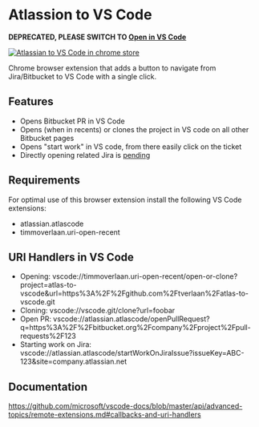 # Atlassion to VS Code

**DEPRECATED, PLEASE SWITCH TO [Open in VS Code](https://chrome.google.com/webstore/detail/open-in-vs-code/kcplfgklelmfcockoimjkdgnlkbfgkjf)**

[![Atlassian to VS Code in chrome store](https://img.shields.io/chrome-web-store/v/addmboihofpaognchiciamhmfdmfbipd)](https://chrome.google.com/webstore/detail/atlassian-to-vs-code/addmboihofpaognchiciamhmfdmfbipd)

Chrome browser extension that adds a button to navigate from Jira/Bitbucket to VS Code with a single click.

## Features

  * Opens Bitbucket PR in VS Code
  * Opens (when in recents) or clones the project in VS code on all other Bitbucket pages
  * Opens "start work" in VS code, from there easily click on the ticket
  * Directly opening related Jira is [pending](https://bitbucket.org/atlassianlabs/atlascode/pull-requests/965)

## Requirements

For optimal use of this browser extension install the following VS Code extensions:

  * atlassian.atlascode
  * timmoverlaan.uri-open-recent

## URI Handlers in VS Code

  * Opening: vscode://timmoverlaan.uri-open-recent/open-or-clone?project=atlas-to-vscode&url=https%3A%2F%2Fgithub.com%2Ftverlaan%2Fatlas-to-vscode.git
  * Cloning: vscode://vscode.git/clone?url=foobar
  * Open PR: vscode://atlassian.atlascode/openPullRequest?q=https%3A%2F%2Fbitbucket.org%2Fcompany%2Fproject%2Fpull-requests%2F123
  * Starting work on Jira: vscode://atlassian.atlascode/startWorkOnJiraIssue?issueKey=ABC-123&site=company.atlassian.net

## Documentation

https://github.com/microsoft/vscode-docs/blob/master/api/advanced-topics/remote-extensions.md#callbacks-and-uri-handlers

